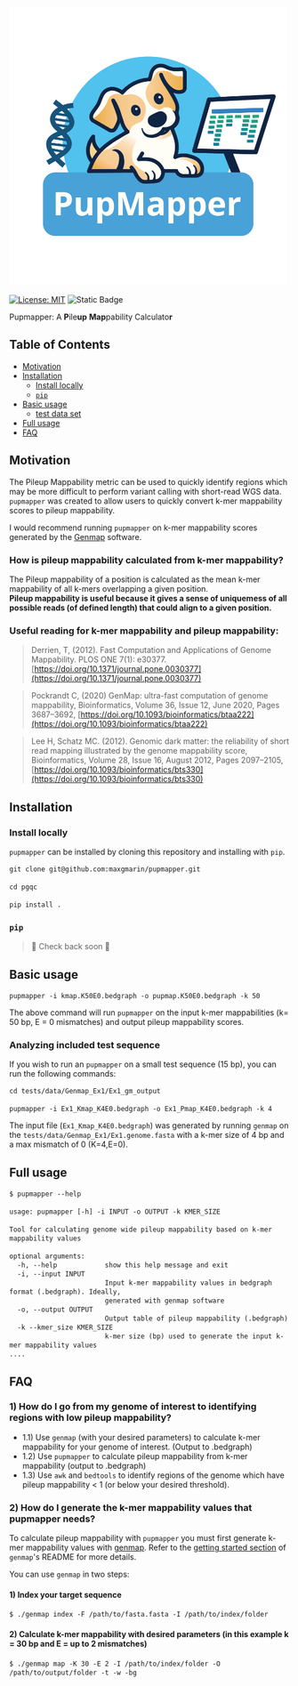 <img width="500" src="https://github.com/maxgmarin/pupmapper/raw/main/Images/pupmapper.logo.png" alt="pupmapper logo">

[![License: MIT](https://img.shields.io/badge/License-MIT-yellow.svg)](https://opensource.org/licenses/MIT)
![Static Badge](https://img.shields.io/badge/language-Python_3-blue)
<!---[![Build Status]()]()
[![github release version]()]()
[![DOI]()]()
--->

Pupmapper: A **P**ile**up** **Map**pability Calculato**r** 

<!---
> TBD Reference
--->

[TOC]: #
## Table of Contents
- [Motivation](#motivation)
- [Installation](#installation)
  - [Install locally](#install-locally)
  - [`pip`](#pip)
- [Basic usage](#basic-usage)
  - [test data set](#analyzing-included-test-data-set)
- [Full usage](#full-usage)
- [FAQ](#FAQ)


## Motivation
The Pileup Mappability metric can be used to quickly identify regions which may be more difficult to perform variant calling with short-read WGS data. `pupmapper` was created to allow users to quickly convert k-mer mappability scores to pileup mappability. 

I would recommend running `pupmapper` on k-mer mappability scores generated by the [Genmap](https://github.com/cpockrandt/genmap) software.

### How is pileup mappability calculated from k-mer mappability?
The Pileup mappability of a position is calculated as the mean k-mer mappability of all k-mers overlapping a given position. <br>
**Pileup mappability is useful because it gives a sense of uniquemess of all possible reads (of defined length) that could align to a given position.**

### Useful reading for k-mer mappability and pileup mappability:

> Derrien, T, (2012). Fast Computation and Applications of Genome Mappability. PLOS ONE 7(1): e30377. [https://doi.org/10.1371/journal.pone.0030377](https://doi.org/10.1371/journal.pone.0030377)

> Pockrandt C, (2020) GenMap: ultra-fast computation of genome mappability, Bioinformatics, Volume 36, Issue 12, June 2020, Pages 3687–3692, [https://doi.org/10.1093/bioinformatics/btaa222](https://doi.org/10.1093/bioinformatics/btaa222)

> Lee H, Schatz MC. (2012). Genomic dark matter: the reliability of short read mapping illustrated by the genome mappability score, Bioinformatics, Volume 28, Issue 16, August 2012, Pages 2097–2105, [https://doi.org/10.1093/bioinformatics/bts330](https://doi.org/10.1093/bioinformatics/bts330)

## Installation
### Install locally
`pupmapper` can be installed by cloning this repository and installing with `pip`.

```
git clone git@github.com:maxgmarin/pupmapper.git

cd pgqc

pip install . 
```

### `pip`
>🚧 Check back soon 🚧

## Basic usage
```
pupmapper -i kmap.K50E0.bedgraph -o pupmap.K50E0.bedgraph -k 50
```
The above command will run `pupmapper` on the input k-mer mappabilities (k= 50 bp, E = 0 mismatches) and output pileup mappability scores. 


### Analyzing included test sequence

If you wish to run an `pupmapper` on a small test sequence (15 bp), you can run the following commands:
```
cd tests/data/Genmap_Ex1/Ex1_gm_output

pupmapper -i Ex1_Kmap_K4E0.bedgraph -o Ex1_Pmap_K4E0.bedgraph -k 4
```
The input file (`Ex1_Kmap_K4E0.bedgraph`) was generated by running `genmap` on the `tests/data/Genmap_Ex1/Ex1.genome.fasta` with a k-mer size of 4 bp and a max mismatch of 0 (K=4,E=0).


## Full usage
```
$ pupmapper --help

usage: pupmapper [-h] -i INPUT -o OUTPUT -k KMER_SIZE

Tool for calculating genome wide pileup mappability based on k-mer mappability values

optional arguments:
  -h, --help            show this help message and exit
  -i, --input INPUT
                        Input k-mer mappability values in bedgraph format (.bedgraph). Ideally,
                        generated with genmap software
  -o, --output OUTPUT
                        Output table of pileup mappability (.bedgraph)
  -k --kmer_size KMER_SIZE
                        k-mer size (bp) used to generate the input k-mer mappability values
....
```




## FAQ

### 1) How do I go from my genome of interest to identifying regions with low pileup mappability?

- 1.1) Use `genmap` (with your desired parameters) to calculate k-mer mappability for your genome of interest. (Output to .bedgraph)
- 1.2) Use `pupmapper` to calculate pileup mappability from k-mer mappability (output to .bedgraph)
- 1.3) Use `awk` and `bedtools` to identify regions of the genome which have pileup mappability < 1 (or below your desired threshold).


### 2) How do I generate the k-mer mappability values that pupmapper needs?
To calculate pileup mappability with `pupmapper` you must first generate k-mer mappability values with [genmap](https://github.com/cpockrandt/genmap). Refer to the [getting started section](https://github.com/cpockrandt/genmap?tab=readme-ov-file#getting-started) of `genmap`'s README for more details.

You can use `genmap` in two steps:
#### 1) Index your target sequence
```
$ ./genmap index -F /path/to/fasta.fasta -I /path/to/index/folder
```

#### 2) Calculate k-mer mappability with desired parameters (in this example k = 30 bp and E = up to 2 mismatches)
```
$ ./genmap map -K 30 -E 2 -I /path/to/index/folder -O /path/to/output/folder -t -w -bg
```






